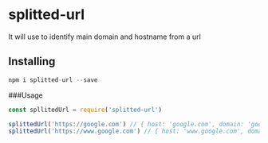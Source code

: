 # splitted-url
It will use to identify main domain and hostname from a url

## Installing
```js
npm i splitted-url --save
```

###Usage
```js
const spllitedUrl = require('splitted-url')

splittedUrl('https://google.com') // { host: 'google.com', domain: 'google.com' }
splittedUrl('https://www.google.com') // { host: 'www.google.com', domain: 'google.com' }
```
